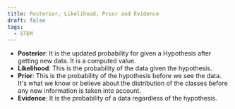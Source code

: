 ```yaml
---
title: Posterior, Likelihood, Prior and Evidence
draft: false
tags:
  - STEM
---
```

- **Posterior**: It is the updated probability for given a Hypothesis after getting new data. It is a computed value. 
- **Likelihood**: This is the probability of the data given the hypothesis.    
- **Prior**: This is the probability of the hypothesis before we see the data. It's what we know or believe about the distribution of the classes before any new information is taken into account.
- **Evidence**: It is the probability of a data regardless of the hypothesis. 



